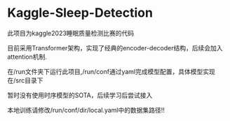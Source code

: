 # Kaggle-Sleep-Detection

此项目为kaggle2023睡眠质量检测比赛的代码

目前采用Transformer架构，实现了经典的encoder-decoder结构，后续会加入attention机制.

在/run文件夹下运行此项目,/run/conf通过yaml完成模型配置，具体模型实现在/src目录下

暂时没有使用时序模型的SOTA，后续学习后尝试接入


本地训练请修改/run/conf/dir/local.yaml中的数据集路径!!